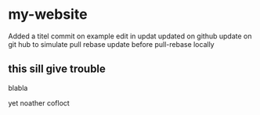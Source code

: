 # my-website
Added a titel
commit on example
edit in updat
updated on github
update on git hub to simulate pull rebase
update before pull-rebase locally

## this sill give trouble
blabla

yet noather cofloct
